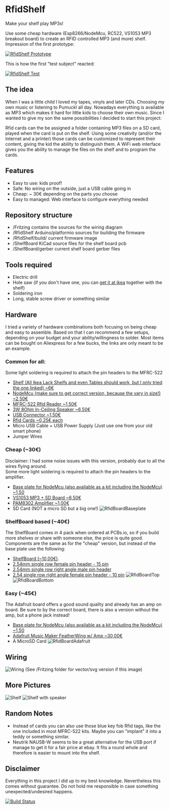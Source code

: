 # RfidShelf
Make your shelf play MP3s!

Use some cheap hardware (Esp8266/NodeMcu, RC522, VS1053 MP3 breakout board) to create an RFID controlled MP3 (and more) shelf. Impression of the first prototype:

[![RfidShelf Prototype](http://img.youtube.com/vi/39uuoB3o7k8/0.jpg)](http://www.youtube.com/watch?v=39uuoB3o7k8 "RfidShelf Prototype")

This is how the first "test subject" reacted:

[![RfidShelf Test](http://img.youtube.com/vi/FcALmyrhR3w/0.jpg)](http://www.youtube.com/watch?v=FcALmyrhR3w "RfidShelf Test")

## The idea
When I was a little child I loved my tapes, vinyls and later CDs. Choosing my own music or listening to Pumuckl all day. Nowadays everything is available as MP3 which makes it hard for little kids to choose their own music. Since I wanted to give my son the same possibilities I decided to start this project:

Rfid cards can the be assigned a folder containing MP3 files on a SD card, played when the card is put on the shelf. Using some creativity (and/or the Internet and a printer) those cards can be customized to represent their content, giving the kid the ability to distinguish them. A WiFi web interface gives you the ability to manage the files on the shelf and to program the cards.

## Features
* Easy to use: kids proof!
* Safe: No wiring on the outside, just a USB cable going in
* Cheap: ~ 30€ depending on the parts you choose
* Easy to managed: Web interface to configure everything needed

## Repository structure
* /Fritzing contains the sources for the wiring diagram
* /RfidShelf Arduino/platformio sources for building the firmware
* /RfidShelf/build/ current firmware image
* /ShelfBoard KiCad source files for the shelf board pcb
* /ShelfBoard/gerber current shelf board gerber files

## Tools required
* Electric drill
* Hole saw (if you don't have one, you can [get it at ikea](http://www.ikea.com/us/en/catalog/products/20302332/) together with the shelf)
* Soldering iron
* Long, stable screw driver or something similar

## Hardware
I tried a variety of hardware combinations both focusing on being cheap and easy to assemble. Based on that I can recommend a few setups, depending on your budget and your ability/willingness to solder. Most items can be bought on Aliexpress for a few bucks, the links are only meant to be an example.

### Common for all:
Some light soldering is required to attach the pin headers to the MFRC-522

* [Shelf (All Ikea Lack Shelfs and even Tables should work, but I only tried the one linked) ~6€](http://www.ikea.com/de/de/catalog/products/50282177/)
* [NodeMcu (make sure to get correct version, because the vary in size!) ~2,50€](https://www.aliexpress.com/item/V3-Wireless-module-NodeMcu-4M-bytes-Lua-WIFI-Internet-of-Things-development-board-based-ESP8266-for/32554198757.html)
* [MFRC-522 Rfid Reader ~1,50€](https://www.aliexpress.com/item/Free-shipping-MFRC-522-RC522-RFID-RF-IC-card-sensor-module-to-send-S50-Fudan-card/1623810751.html)
* [3W 8Ohm In-Ceiling Speaker ~6,50€](http://www.ebay.de/itm/112275116606?_trksid=p2057872.m2749.l2649&ssPageName=STRK%3AMEBIDX%3AIT)
* [USB Connector ~1,50€](https://www.aliexpress.com/item/D-type-aluminum-USB-3-0-female-to-female-connector/32608847792.html)
* [Rfid Cards ~0,25€ each](http://www.ebay.de/itm/10pcs-NFC-thin-smart-card-tag-1k-S50-IC-13-56MHz-Read-Write-RFID-/172309355607?hash=item281e701c57)
* Micro USB Cable + USB Power Supply (Just use one from your old smart phone)
* Jumper Wires

### Cheap (~30€)
Disclaimer: I had some noise issues with this version, probably due to all the wires flying around.  
Some more light soldering is required to attach the pin headers to the amplifier.
* [Base plate for NodeMcu (also available as a kit including the NodeMcu) ~1,50](https://www.aliexpress.com/item/Nodemcu-base-plate-Lua-WIFI-NodeMcu-development-board-ESP8266-serial-port/32678372845.html)
* [VS1053 MP3 + SD Board ~6,50€](https://www.aliexpress.com/item/VS1053-VS1053B-MP3-Module-Breakout-Board-With-SD-Card-Slot-VS1053B-Ogg-Real-time-Recording-For/32809994212.html)
* [PAM8302 Amplifier ~1,00€](https://www.aliexpress.com/item/CJMCU-832-PAM8302-2-5W-single-channel-Class-D-Audio-power-amplifier-module-PAM8302A-development-board/32708571731.html)
* SD Card (NOT a micro SD but a big one!)
![RfidBoardBaseplate](images/baseplate.jpg)

### ShelfBoard based (~40€)
The ShelfBoard comes in 4 pack when ordered at PCBs.io, so if you build more shelves or share with someone else, the price is quite good. Components are the same as for the "cheap" version, but instead of the base plate use the following:
* [ShelfBoard (~10,00€)](https://PCBs.io/share/z7aNg).
* [2.54mm single row female pin header - 15 pin](https://www.aliexpress.com/item/Pitch-2-54mm-2-3-4-5-6-7-8-9-10-11-12-13-14/32793723098.html)
* [2.54mm single row right angle male pin header ](https://www.aliexpress.com/item/10Pcs-40Pin-2-54mm-Single-Row-Right-Angle-Pin-Header-Strip-kit/32664627220.html)
* [2.54 single row right angle female pin header - 10 pin](http://www.ebay.de/itm/Stk-5x-BUCHSENLEISTE-HEADER-10-polig-2-54mm-Abgewinkelt-Right-Angle-A1761-/262828334819?hash=item3d31ca1ee3:g:prkAAOSwImRYjcnX)
![RfidBoardTop](images/top.jpg)
![RfidBoardBottom](images/bottom.jpg)

### Easy (~45€)
The Adafruit board offers a good sound quality and already has an amp on board. Be sure to by the correct board, there is also a version without the amp, but a phone jack instead!
* [Base plate for NodeMcu (also available as a kit including the NodeMcu) ~1,50](https://www.aliexpress.com/item/Nodemcu-base-plate-Lua-WIFI-NodeMcu-development-board-ESP8266-serial-port/32678372845.html)
* [Adafruit Music Maker FeatherWing w/ Amp ~30,00€](https://www.adafruit.com/product/3436)
* A MicroSD Card
![RfidBoardAdafruit](images/adafruit.jpg)

## Wiring
![Wiring](images/wiring.jpg)
(See /Fritzing folder for vector/svg version if this image)

## More Pictures
![Shelf](images/shelf.jpg)
![Shelf with speaker](images/shelfspeaker.jpg)

## Random Notes
* Instead of cards you can also use those blue key fob Rfid tags, like the one included in most MFRC-522 kits. Maybe you can "implant" it into a teddy or something similar.
* Neutrik NAUSB-W seems to be a great alternative for the USB port if manage to get it for a fair price at ebay. It fits a round whole and therefore is easier to mount into the shelf.


## Disclaimer
Everything in this project I did up to my best knowledge. Nevertheless this comes without guarantee. Do not hold me responsible in case something unexpected/undesired happens.

[![Build Status](https://travis-ci.org/TheNitek/RfidShelf.svg?branch=master)](https://travis-ci.org/TheNitek/RfidShelf)
